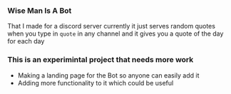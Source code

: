 ### Wise Man Is A Bot
That I made for a discord server currently it just serves random quotes when you type in `quote` in any channel and it gives you a quote of the day for each day

### This is an experimintal project that needs more work
- Making a landing page for the Bot so anyone can easily add it 
- Adding more functionality to it which could be useful 
